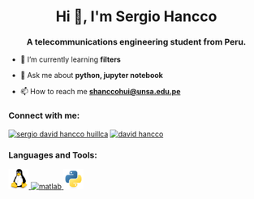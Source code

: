 <h1 align="center">Hi 👋, I'm Sergio Hancco</h1>
<h3 align="center">A telecommunications engineering student from Peru.</h3>

- 🌱 I’m currently learning **filters**

- 💬 Ask me about **python, jupyter notebook**

- 📫 How to reach me **shanccohui@unsa.edu.pe**

<h3 align="left">Connect with me:</h3>
<p align="left">
<a href="https://linkedin.com/in/sergio david hancco huillca" target="blank"><img align="center" src="https://raw.githubusercontent.com/rahuldkjain/github-profile-readme-generator/master/src/images/icons/Social/linked-in-alt.svg" alt="sergio david hancco huillca" height="30" width="40" /></a>
<a href="https://fb.com/david hancco" target="blank"><img align="center" src="https://raw.githubusercontent.com/rahuldkjain/github-profile-readme-generator/master/src/images/icons/Social/facebook.svg" alt="david hancco" height="30" width="40" /></a>
</p>

<h3 align="left">Languages and Tools:</h3>
<p align="left"> <a href="https://www.linux.org/" target="_blank" rel="noreferrer"> <img src="https://raw.githubusercontent.com/devicons/devicon/master/icons/linux/linux-original.svg" alt="linux" width="40" height="40"/> </a> <a href="https://www.mathworks.com/" target="_blank" rel="noreferrer"> <img src="https://upload.wikimedia.org/wikipedia/commons/2/21/Matlab_Logo.png" alt="matlab" width="40" height="40"/> </a> <a href="https://www.python.org" target="_blank" rel="noreferrer"> <img src="https://raw.githubusercontent.com/devicons/devicon/master/icons/python/python-original.svg" alt="python" width="40" height="40"/> </a> </p>

